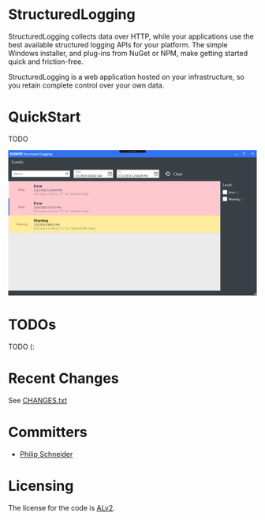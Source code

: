 # StructuredLogging

StructuredLogging collects data over HTTP, while your applications use the best available structured logging APIs for your platform. The simple Windows installer, and plug-ins from NuGet or NPM, make getting started quick and friction-free.

StructuredLogging is a web application hosted on your infrastructure, so you retain complete control over your own data.

# QuickStart
TODO

![alt tag](https://raw.githubusercontent.com/PSneijder/StructuredLogging/master/Assets/StructuredLogging.png)

# TODOs
TODO (:

# Recent Changes
See [CHANGES.txt](CHANGES.txt)

# Committers
* [Philip Schneider](https://github.com/PSneijder)

# Licensing
The license for the code is [ALv2](http://www.apache.org/licenses/LICENSE-2.0.html).
